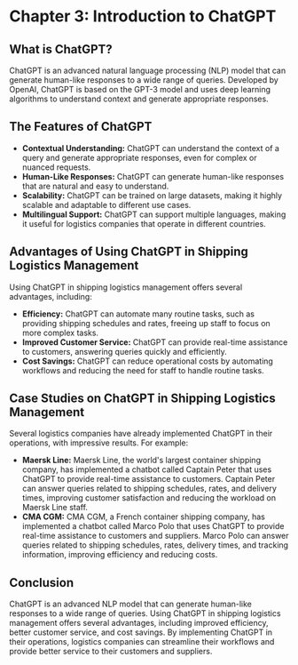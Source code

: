 Chapter 3: Introduction to ChatGPT
==================================

What is ChatGPT?
----------------

ChatGPT is an advanced natural language processing (NLP) model that can generate human-like responses to a wide range of queries. Developed by OpenAI, ChatGPT is based on the GPT-3 model and uses deep learning algorithms to understand context and generate appropriate responses.

The Features of ChatGPT
-----------------------

* **Contextual Understanding:** ChatGPT can understand the context of a query and generate appropriate responses, even for complex or nuanced requests.
* **Human-Like Responses:** ChatGPT can generate human-like responses that are natural and easy to understand.
* **Scalability:** ChatGPT can be trained on large datasets, making it highly scalable and adaptable to different use cases.
* **Multilingual Support:** ChatGPT can support multiple languages, making it useful for logistics companies that operate in different countries.

Advantages of Using ChatGPT in Shipping Logistics Management
------------------------------------------------------------

Using ChatGPT in shipping logistics management offers several advantages, including:

* **Efficiency:** ChatGPT can automate many routine tasks, such as providing shipping schedules and rates, freeing up staff to focus on more complex tasks.
* **Improved Customer Service:** ChatGPT can provide real-time assistance to customers, answering queries quickly and efficiently.
* **Cost Savings:** ChatGPT can reduce operational costs by automating workflows and reducing the need for staff to handle routine tasks.

Case Studies on ChatGPT in Shipping Logistics Management
--------------------------------------------------------

Several logistics companies have already implemented ChatGPT in their operations, with impressive results. For example:

* **Maersk Line:** Maersk Line, the world's largest container shipping company, has implemented a chatbot called Captain Peter that uses ChatGPT to provide real-time assistance to customers. Captain Peter can answer queries related to shipping schedules, rates, and delivery times, improving customer satisfaction and reducing the workload on Maersk Line staff.
* **CMA CGM:** CMA CGM, a French container shipping company, has implemented a chatbot called Marco Polo that uses ChatGPT to provide real-time assistance to customers and suppliers. Marco Polo can answer queries related to shipping schedules, rates, delivery times, and tracking information, improving efficiency and reducing costs.

Conclusion
----------

ChatGPT is an advanced NLP model that can generate human-like responses to a wide range of queries. Using ChatGPT in shipping logistics management offers several advantages, including improved efficiency, better customer service, and cost savings. By implementing ChatGPT in their operations, logistics companies can streamline their workflows and provide better service to their customers and suppliers.
